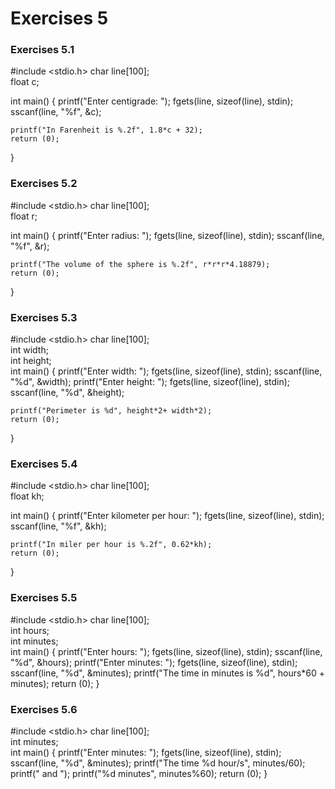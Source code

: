 # Exercises 5
### Exercises 5.1
#include <stdio.h>
char  line[100];   
float c;   

int main()
{
    printf("Enter centigrade: ");
    fgets(line, sizeof(line), stdin);
    sscanf(line, "%f", &c);

    printf("In Farenheit is %.2f", 1.8*c + 32);
    return (0);
}
### Exercises 5.2
#include <stdio.h>
char  line[100];   
float r;   

int main()
{
    printf("Enter radius: ");
    fgets(line, sizeof(line), stdin);
    sscanf(line, "%f", &r);

    printf("The volume of the sphere is %.2f", r*r*r*4.18879);
    return (0);
}
### Exercises 5.3
#include <stdio.h>
char  line[100];   
int   width;   
int   height;   
int main()
{
    printf("Enter width: ");
    fgets(line, sizeof(line), stdin);
    sscanf(line, "%d", &width);
    printf("Enter height: ");
    fgets(line, sizeof(line), stdin);
    sscanf(line, "%d", &height);
    
    printf("Perimeter is %d", height*2+ width*2);
    return (0);
}
### Exercises 5.4
#include <stdio.h>
char  line[100];   
float kh;   

int main()
{
    printf("Enter kilometer per hour: ");
    fgets(line, sizeof(line), stdin);
    sscanf(line, "%f", &kh);

    printf("In miler per hour is %.2f", 0.62*kh);
    return (0);
}
### Exercises 5.5
#include <stdio.h>
char  line[100];   
int   hours;   
int   minutes;   
int main()
{
    printf("Enter hours: ");
    fgets(line, sizeof(line), stdin);
    sscanf(line, "%d", &hours);
    printf("Enter minutes: ");
    fgets(line, sizeof(line), stdin);
    sscanf(line, "%d", &minutes);
    printf("The time in minutes is %d", hours*60 + minutes);
    return (0);
}
### Exercises 5.6
#include <stdio.h>
char  line[100];      
int   minutes;   
int main()
{
    printf("Enter minutes: ");
    fgets(line, sizeof(line), stdin);
    sscanf(line, "%d", &minutes);
    printf("The time %d hour/s", minutes/60);
    printf(" and ");
    printf("%d minutes", minutes%60);
    return (0);
}
